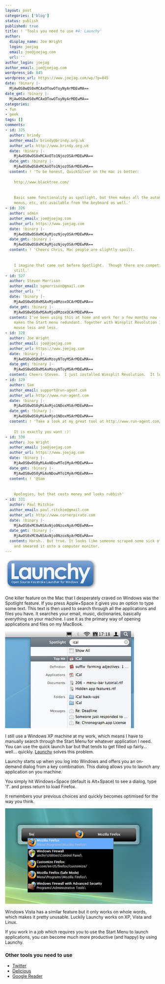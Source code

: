 ```yaml
---
layout: post
categories: ['blog']
status: publish
published: true
title: ! 'Tools you need to use #4: Launchy'
author:
  display_name: Joe Wright
  login: joejag
  email: joe@joejag.com
  url: ''
author_login: joejag
author_email: joe@joejag.com
wordpress_id: 845
wordpress_url: https://www.joejag.com/wp/?p=845
date: !binary |-
  MjAwOS0wOS0xMCAxOTowOToyNyArMDEwMA==
date_gmt: !binary |-
  MjAwOS0wOS0xMCAxOTowOToyNyArMDEwMA==
categories:
- fun
- geek
tags: []
comments:
- id: 325
  author: brindy
  author_email: brindy@brindy.org.uk
  author_url: http://www.brindy.org.uk
  date: !binary |-
    MjAwOS0wOS0xMCAxOTo1NjozOSArMDEwMA==
  date_gmt: !binary |-
    MjAwOS0wOS0xMCAxOTo1NjozOSArMDEwMA==
  content: ! 'To be honest, QuickSilver on the mac is better:

    http://www.blacktree.com/


    Basic same functionality as spotlight, but then makes all the automation, scripting,
    menus, etc, etc available from the keyboard as well.'
- id: 326
  author: admin
  author_email: joe@joejag.com
  author_url: https://www.joejag.com
  date: !binary |-
    MjAwOS0wOS0xMCAyMjozNjoyOSArMDEwMA==
  date_gmt: !binary |-
    MjAwOS0wOS0xMCAyMjozNjoyOSArMDEwMA==
  content: ! 'Cheers Chris, Mac people are slightly spoilt.


    I imagine that came out before Spotlight.  Though there are competing products
    still.'
- id: 327
  author: Steven Morrison
  author_email: sgmorrison@gmail.com
  author_url: ''
  date: !binary |-
    MjAwOS0wOS0xMSAxMjo0MzoxOCArMDEwMA==
  date_gmt: !binary |-
    MjAwOS0wOS0xMSAxMjo0MzoxOCArMDEwMA==
  content: I've been using this at home and work for a few months now - it really
    makes the Start menu redundant. Together with Winsplit Revolution I'm using my
    mouse less and less.
- id: 328
  author: Joe Wright
  author_email: joe@joejag.com
  author_url: https://www.joejag.com
  date: !binary |-
    MjAwOS0wOS0xMSAxMzoyNToyMSArMDEwMA==
  date_gmt: !binary |-
    MjAwOS0wOS0xMSAxMzoyNToyMSArMDEwMA==
  content: Cheers Steven.  I just installed Winsplit Revolution.  It looks very useful.
- id: 329
  author: Sam
  author_email: support@run-agent.com
  author_url: http://www.run-agent.com
  date: !binary |-
    MjAwOS0wOS0yMiAxMjo1NDoxMSArMDEwMA==
  date_gmt: !binary |-
    MjAwOS0wOS0yMiAxMjo1NDoxMSArMDEwMA==
  content: ! 'Take a look at my great tool at http://www.run-agent.com/

    It is exactly you want :)'
- id: 330
  author: Joe Wright
  author_email: joe@joejag.com
  author_url: https://www.joejag.com
  date: !binary |-
    MjAwOS0wOS0yMiAxNDowMTo1MyArMDEwMA==
  date_gmt: !binary |-
    MjAwOS0wOS0yMiAxNDowMTo1MyArMDEwMA==
  content: ! '@Sam


    Apologies, but that costs money and looks rubbish'
- id: 331
  author: Paul Ritchie
  author_email: paul.ritchie@gmail.com
  author_url: http://www.cornerpirate.com
  date: !binary |-
    MjAwOS0xMC0wNSAxNjo0NzoxNyArMDEwMA==
  date_gmt: !binary |-
    MjAwOS0xMC0wNSAxNjo0NzoxNyArMDEwMA==
  content: Harsh.. But true. It looks like someone scraped some sick off the street
    and smeared it onto a computer monitor.
---
```


<p><a href="http://www.launchy.net/"><img src="/images/2009/launchy_logo.jpg" alt="launchy_logo" title="launchy_logo" width="300" height="103" class="aligncenter size-full wp-image-849" /></a></p>
<p>One killer feature on the Mac that I desperately craved on Windows was the Spotlight feature.  If you press Apple+Space it gives you an option to type some text.  This text is then used to search through all the applications and files you have.  It searches your email, music, dictionaries, basically everything on your machine.  I use it as the primary way of opening applications and files on my MacBook.</p>
<p><img src="/images/2009/spotlight.jpg" alt="spotlight" title="spotlight" width="420" height="315" class="aligncenter size-full wp-image-846" /></p>
<p>I still use a Windows XP machine at my work, which means I have to manually search through the Start Menu for whatever application I need.  You can use the quick launch bar but that tends to get filled up fairly... well... quickly.  <a href="http://www.launchy.net/">Launchy</a> solves this problem.</p>
<p>Launchy starts up when you log into Windows and offers you an on-demand dialog from a key combination.  This dialog allows you to launch any application on you machine.</p>
<p>You simply hit Windows+Space (default is Alt+Space) to see a dialog, type 'f'. and press return to load Firefox.  </p>
<p>It remembers your previous choices and quickly becomes optimised for the way you think.</p>
<p><img src="/images/2009/launchyfire.jpg" alt="launchyfire" title="launchyfire" width="480" height="310" class="aligncenter size-full wp-image-850" /></p>
<p>Windows Vista has a similar feature but it only works on whole words, which makes it pretty unusable.  Luckily Launchy works on XP, Vista and Linux.</p>
<p>If you work in a job which requires you to use the Start Menu to launch applications, you can become much more productive (and happy) by using Launchy.</p>
<h3>Other tools you need to use</h3></p>
<ul>
<li><a href="https://www.joejag.com/wp/2009/06/tools-you-need-to-use-3-twitter/">Twitter</a></li>
<li><a href="https://www.joejag.com/wp/2009/02/tools-you-need-to-use-2-delicious/">Delicious</a></li>
<li><a href="https://www.joejag.com/wp/2009/02/tools-you-need-to-use-google-reader/">Google Reader</a></li><br />
</ul></p>
